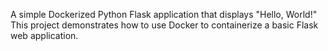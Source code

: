 A simple Dockerized Python Flask application that displays "Hello, World!" This project demonstrates how to use Docker to containerize a basic Flask web application.